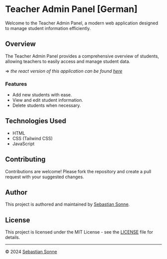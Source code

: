 # Teacher Admin Panel [German]

Welcome to the Teacher Admin Panel, a modern web application designed to manage student information efficiently.

## Overview

The Teacher Admin Panel provides a comprehensive overview of students, allowing teachers to easily access and manage student data.

=> *the react version of this application can be found [here](https://github.com/sebastian-sonne/react-notenapp)*

### Features

- Add new students with ease.
- View and edit student information.
- Delete students when necessary.

## Technologies Used

- HTML
- CSS (Tailwind CSS)
- JavaScript

## Contributing

Contributions are welcome! Please fork the repository and create a pull request with your suggested changes.

## Author

This project is authored and maintained by [Sebastian Sonne](https://github.com/sebastian-sonne).

## License

This project is licensed under the MIT License - see the [LICENSE](LICENSE) file for details.

---

&copy; 2024 [Sebastian Sonne](https://github.com/sebastian-sonne)
